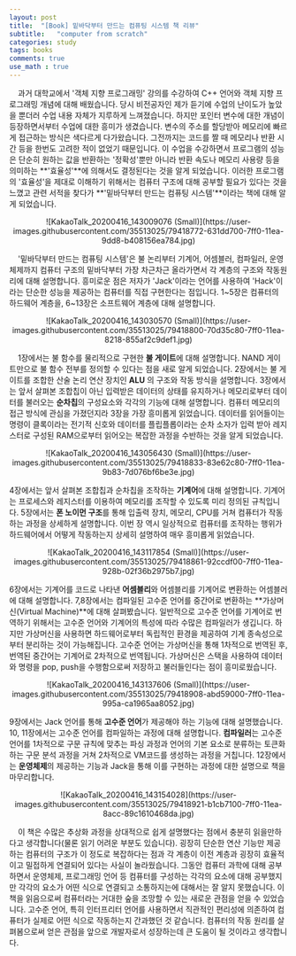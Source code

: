 ```yaml
---
layout: post
title:  "[Book] 밑바닥부터 만드는 컴퓨팅 시스템 책 리뷰"
subtitle:   "computer from scratch"
categories: study
tags: books
comments: true
use_math : true
---
```


&nbsp;&nbsp;&nbsp;&nbsp;과거 대학교에서 '객체 지향 프로그래밍' 강의를 수강하여 C++ 언어와 객체 지향 프로그래밍 개념에 대해 배웠습니다. 당시 비전공자인 제가 듣기에 수업의 난이도가 높았을 뿐더러 수업 내용 자체가 지루하게 느껴졌습니다. 하지만 포인터 변수에 대한 개념이 등장하면서부터 수업에 대한 흥미가 생겼습니다. 변수의 주소를 할당받아 메모리에 빠르게 접근하는 방식은 색다르게 다가왔습니다. 그전까지는 코드를 짤 때 메모리나 반환 시간 등을 한번도 고려한 적이 없었기 때문입니다. 이 수업을 수강하면서 프로그램의 성능은 단순히 원하는 값을 반환하는 '정확성'뿐만 아니라 반환 속도나 메모리 사용량 등을 의미하는 **'효율성'**에 의해서도 결정된다는 것을 알게 되었습니다. 이러한 프로그램의 '효율성'을 제대로 이해하기 위해서는 컴퓨터 구조에 대해 공부할 필요가 있다는 것을 느꼈고 관련 서적을 찾다가 **'밑바닥부터 만드는 컴퓨팅 시스템'**이라는 책에 대해 알게 되었습니다. 

<p align="center">
![KakaoTalk_20200416_143009076 (Small)](https://user-images.githubusercontent.com/35513025/79418772-631dd700-7ff0-11ea-9dd8-b408156ea784.jpg)

&nbsp;&nbsp;&nbsp;&nbsp;'밑바닥부터 만드는 컴퓨팅 시스템'은 불 논리부터 기계어, 어셈블러, 컴파일러, 운영체제까지 컴퓨터 구조의 밑바닥부터 가장 차근차근 올라가면서 각 계층의 구조와 작동원리에 대해 설명합니다. 흥미로운 점은 저자가 'Jack'이라는 언어를 사용하여 'Hack'이라는 단순한 성능을 제공하는 컴퓨터를 직접 구현한다는 점입니다. 1~5장은 컴퓨터의 하드웨어 계층을, 6~13장은 소프트웨어 계층에 대해 설명합니다.

<p align="center">
![KakaoTalk_20200416_143030570 (Small)](https://user-images.githubusercontent.com/35513025/79418800-70d35c80-7ff0-11ea-8218-855af2c9def1.jpg)


&nbsp;&nbsp;&nbsp;&nbsp;1장에서는 불 함수를 물리적으로 구현한 **불 게이트**에 대해 설명합니다.  NAND 게이트만으로 불 함수 전부를 정의할 수 있다는 점을 새로 알게 되었습니다. 2장에서는 불 게이트를 조합한 산술 논리 연산 장치인 **ALU** 의 구조와 작동 방식을 설명합니다. 3장에서는 앞서 살펴본 조합칩이 아닌 입력받은 데이터의 상태를 유지하거나 메모리로부터 데이터를 불러오는 **순차칩**의 구성요소와 각각의 기능에 대해 설명합니다. 컴퓨터 메모리의 접근 방식에 관심을 가졌던지라 3장을 가장 흥미롭게 읽었습니다. 데이터를 읽어들이는 명령이 클록이라는 전기적 신호와 데이터를 플립플롭이라는 순차 소자가 입력 받아 레지스터로 구성된 RAM으로부터 읽어오는 복잡한 과정을 수반하는 것을 알게 되었습니다. 

<p align="center">
![KakaoTalk_20200416_143056430 (Small)](https://user-images.githubusercontent.com/35513025/79418833-83e62c80-7ff0-11ea-9b83-7d076bf6be3e.jpg)

4장에서는 앞서 살펴본 조합칩과 순차칩을 조작하는 **기계어**에 대해 설명합니다. 기계어는 프로세스와 레지스터를 이용하여 메모리를 조작할 수 있도록 미리 정의된 규칙입니다. 5장에서는 **폰 노이먼 구조**를 통해 입출력 장치, 메모리, CPU를 거쳐 컴퓨터가 작동하는 과정을 상세하게 설명합니다. 이번 장 역시 일상적으로 컴퓨터를 조작하는 행위가 하드웨어에서 어떻게 작동하는지 상세히 설명하여 매우 흥미롭게 읽었습니다.  

<p align="center">
![KakaoTalk_20200416_143117854 (Small)](https://user-images.githubusercontent.com/35513025/79418861-92ccdf00-7ff0-11ea-928b-02f36b2975b7.jpg)

6장에서는 기계어를 코드로 나타낸 **어셈블리**와 어셈블리를 기계어로 변환하는 어셈블러에 대해 설명합니다. 7,8장에서는  컴파일된 고수준 언어를 중간어로 변환하는 **가상머신(Virtual Machine)**에 대해 살펴봤습니다. 일반적으로 고수준 언어를 기계어로 번역하기 위해서는 고수준 언어와 기계어의 특성에 따라 수많은 컴파일러가 생깁니다. 하지만 가상머신을 사용하면 하드웨어로부터 독립적인 환경을 제공하여 기계 종속성으로부터 분리하는 것이 가능해집니다. 고수준 언어는 가상머신을 통해 1차적으로 번역된 후, 번역된 중간어는 기계어로 2차적으로 번역됩니다. 가상머신은 스택을 사용하여 데이터와 명령을 pop, push을 수행함으로써 저장하고 불러들인다는 점이 흥미로웠습니다. 

<p align="center">
![KakaoTalk_20200416_143137606 (Small)](https://user-images.githubusercontent.com/35513025/79418908-abd59000-7ff0-11ea-995a-ca1965aa8052.jpg)

9장에서는 Jack 언어를 통해 **고수준 언어**가 제공해야 하는 기능에 대해 설명했습니다. 10, 11장에서는 고수준 언어를 컴파일하는 과정에 대해 설명합니다. **컴파일러**는 고수준 언어를 1차적으로 구문 규칙에 맞추는 파싱 과정과 언어의 기본 요소로 분류하는 토큰화하는 구문 분석 과정을 거쳐 2차적으로 VM코드를 생성하는 과정을 거칩니다. 12장에서는 **운영체제**의 제공하는 기능과 Jack을 통해 이를 구현하는 과정에 대한 설명으로 책을 마무리합니다. 
  
<p align="center">
![KakaoTalk_20200416_143154028](https://user-images.githubusercontent.com/35513025/79418921-b1cb7100-7ff0-11ea-8acc-89c1610468da.jpg)

&nbsp;&nbsp;&nbsp;&nbsp;이 책은 수많은 추상화 과정을 상대적으로 쉽게 설명했다는 점에서 충분히 읽을만하다고 생각합니다(물론 읽기 어려운 부분도 있습니다). 굉장히 단순한 연산 기능만 제공하는 컴퓨터의 구조가 이 정도로 복잡하다는 점과 각 계층이 이전 계층과 굉장히 효율적이고 밀접하게 연결되어 있다는 사실이 놀라웠습니다.  그동안 컴퓨터 과학에 대해 공부하면서 운영체제, 프로그래밍 언어 등 컴퓨터를 구성하는 각각의 요소에 대해 공부했지만 각각의 요소가 어떤 식으로 연결되고 소통하지는에 대해서는 잘 알지 못했습니다. 이 책을 읽음으로써 컴퓨터라는 거대한 숲을 조망할 수 있는 새로운 관점을 얻을 수 있었습니다. 고수준 언어, 특히 인터프리터 언어를 사용하면서 직관적인 편리성에 의존하여 컴퓨터가 실제로 어떤 식으로 작동하는지 간과했던 것 같습니다. 컴퓨터의 작동 원리를 살펴봄으로써 얻은 관점을 앞으로 개발자로서 성장하는데 큰 도움이 될 것이라고 생각합니다.

